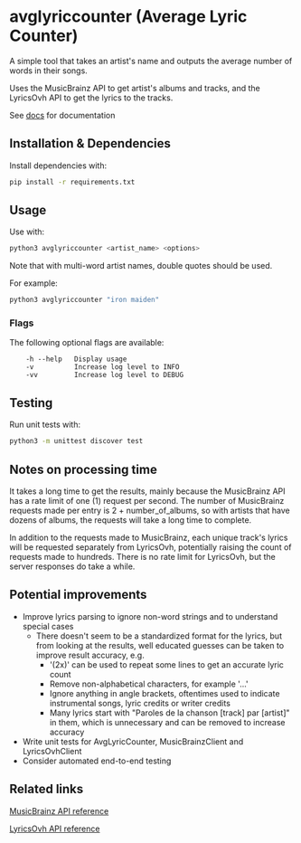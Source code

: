 # avglyriccounter (Average Lyric Counter)

A simple tool that takes an artist's name and outputs the average number of words in their songs.

Uses the MusicBrainz API to get artist's albums and tracks, and the LyricsOvh API to get the lyrics to the tracks.

See [docs](https://github.com/anttikyl/avglyriccounter/tree/main/docs) for documentation

## Installation & Dependencies

Install dependencies with:
```bash
pip install -r requirements.txt
```

## Usage
Use with:
```bash
python3 avglyriccounter <artist_name> <options>
```
Note that with multi-word artist names, double quotes should be used.

For example:
```bash
python3 avglyriccounter "iron maiden"
```

### Flags
The following optional flags are available:
```
    -h --help   Display usage
    -v          Increase log level to INFO
    -vv         Increase log level to DEBUG
```

## Testing
Run unit tests with:
```bash
python3 -m unittest discover test
```

## Notes on processing time
It takes a long time to get the results, mainly because the MusicBrainz API has a rate limit of one (1) request per second. The number of MusicBrainz requests made per entry is 2 + number_of_albums, so with artists that have dozens of albums, the requests will take a long time to complete.

In addition to the requests made to MusicBrainz, each unique track's lyrics will be requested separately from LyricsOvh, potentially raising the count of requests made to hundreds. There is no rate limit for LyricsOvh, but the server responses do take a while.

## Potential improvements
- Improve lyrics parsing to ignore non-word strings and to understand special cases
    - There doesn't seem to be a standardized format for the lyrics, but from looking at the results, well educated guesses can be taken to improve result accuracy, e.g.
        - '(2x)' can be used to repeat some lines to get an accurate lyric count
        - Remove non-alphabetical characters, for example '...'
        - Ignore anything in angle brackets, oftentimes used to indicate instrumental songs, lyric credits or writer credits
        - Many lyrics start with "Paroles de la chanson [track] par [artist]" in them, which is unnecessary and can be removed to increase accuracy
- Write unit tests for AvgLyricCounter, MusicBrainzClient and LyricsOvhClient
- Consider automated end-to-end testing

## Related links
[MusicBrainz API reference](https://musicbrainz.org/doc/MusicBrainz_API)

[LyricsOvh API reference](https://lyricsovh.docs.apiary.io/#reference)